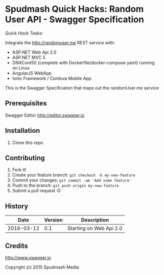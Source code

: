 # Spudmash Quick Hacks: Random User API - Swagger Specification

*Quick Hack Tasks:*

Integrate the <http://randomuser.me> REST service with:

- ASP.NET Web Api 2.0
- ASP.NET MVC 5
- DNXCore50 (complete with Dockerfile/docker-compose yaml) running on Linux
- AngularJS WebApp
- Ionic Framework / Cordova Mobile App

This is the Swagger Specification that maps out the randomUser.me service


## Prerequisites

Swagger Editor <http://editor.swagger.io>


## Installation

1. Clone this repo


## Contributing

1. Fork it!
2. Create your feature branch: `git checkout -b my-new-feature`
3. Commit your changes: `git commit -am 'Add some feature'`
4. Push to the branch: `git push origin my-new-feature`
5. Submit a pull request :D

## History

| Date | Version | Description|
|-------|----------|-------------|
|2016-03-12 | 0.1 | Starting on Web Api 2.0

## Credits

<http://www.swagger.io>

Copyright (c) 2015 Spudmash Media